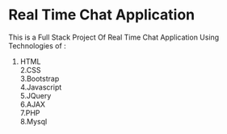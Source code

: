 # Real Time Chat Application 

This is a Full Stack Project Of Real Time Chat Application Using Technologies of :
1. HTML <br>
2.CSS <br>
3.Bootstrap <br>
4.Javascript <br>
5.JQuery <br>
6.AJAX <br>
7.PHP <br>
8.Mysql <br>
